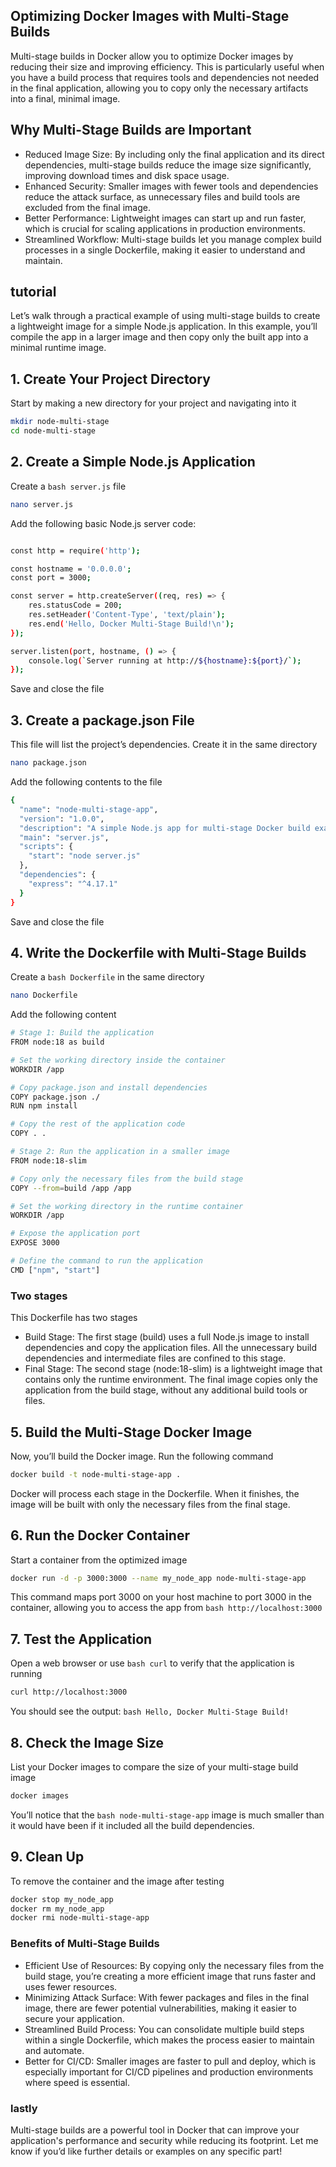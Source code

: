 ## Optimizing Docker Images with Multi-Stage Builds

Multi-stage builds in Docker allow you to optimize Docker images by reducing their size and improving efficiency. This is particularly useful when you have a build process that requires tools and dependencies not needed in the final application, allowing you to copy only the necessary artifacts into a final, minimal image.

## Why Multi-Stage Builds are Important
- Reduced Image Size: By including only the final application and its direct dependencies, multi-stage builds reduce the image size significantly, improving download times and disk space usage.
- Enhanced Security: Smaller images with fewer tools and dependencies reduce the attack surface, as unnecessary files and build tools are excluded from the final image.
- Better Performance: Lightweight images can start up and run faster, which is crucial for scaling applications in production environments.
- Streamlined Workflow: Multi-stage builds let you manage complex build processes in a single Dockerfile, making it easier to understand and maintain.



## tutorial
Let’s walk through a practical example of using multi-stage builds to create a lightweight image for a simple Node.js application. In this example, you’ll compile the app in a larger image and then copy only the built app into a minimal runtime image.


## 1. Create Your Project Directory

Start by making a new directory for your project and navigating into it
```bash
mkdir node-multi-stage
cd node-multi-stage
```

## 2. Create a Simple Node.js Application

Create a ```bash server.js``` file
```bash 
nano server.js
```
Add the following basic Node.js server code:
```bash 

const http = require('http');

const hostname = '0.0.0.0';
const port = 3000;

const server = http.createServer((req, res) => {
    res.statusCode = 200;
    res.setHeader('Content-Type', 'text/plain');
    res.end('Hello, Docker Multi-Stage Build!\n');
});

server.listen(port, hostname, () => {
    console.log(`Server running at http://${hostname}:${port}/`);
});
```
Save and close the file


## 3. Create a package.json File
This file will list the project’s dependencies. Create it in the same directory

```bash 
nano package.json
```

Add the following contents to the file
```bash
{
  "name": "node-multi-stage-app",
  "version": "1.0.0",
  "description": "A simple Node.js app for multi-stage Docker build example",
  "main": "server.js",
  "scripts": {
    "start": "node server.js"
  },
  "dependencies": {
    "express": "^4.17.1"
  }
}
```
Save and close the file


## 4. Write the Dockerfile with Multi-Stage Builds
Create a ```bash Dockerfile``` in the same directory
```bash 
nano Dockerfile
```

Add the following content
```bash 
# Stage 1: Build the application
FROM node:18 as build

# Set the working directory inside the container
WORKDIR /app

# Copy package.json and install dependencies
COPY package.json ./
RUN npm install

# Copy the rest of the application code
COPY . .

# Stage 2: Run the application in a smaller image
FROM node:18-slim

# Copy only the necessary files from the build stage
COPY --from=build /app /app

# Set the working directory in the runtime container
WORKDIR /app

# Expose the application port
EXPOSE 3000

# Define the command to run the application
CMD ["npm", "start"]

```

### Two stages
This Dockerfile has two stages
- Build Stage: The first stage (build) uses a full Node.js image to install dependencies and copy the application files. All the unnecessary build dependencies and intermediate files are confined to this stage.
- Final Stage: The second stage (node:18-slim) is a lightweight image that contains only the runtime environment. The final image copies only the application from the build stage, without any additional build tools or files.



## 5. Build the Multi-Stage Docker Image

Now, you’ll build the Docker image. Run the following command
```bash 
docker build -t node-multi-stage-app .
```
Docker will process each stage in the Dockerfile. When it finishes, the image will be built with only the necessary files from the final stage.


## 6. Run the Docker Container

Start a container from the optimized image
```bash 
docker run -d -p 3000:3000 --name my_node_app node-multi-stage-app
```
This command maps port 3000 on your host machine to port 3000 in the container, allowing you to access the app from ```bash http://localhost:3000```


## 7. Test the Application

Open a web browser or use ```bash curl``` to verify that the application is running
```bash 
curl http://localhost:3000
```
You should see the output: ```bash Hello, Docker Multi-Stage Build!```


## 8. Check the Image Size

List your Docker images to compare the size of your multi-stage build image
```bash 
docker images
```
You’ll notice that the ```bash node-multi-stage-app``` image is much smaller than it would have been if it included all the build dependencies.


## 9. Clean Up

To remove the container and the image after testing
```bash 
docker stop my_node_app
docker rm my_node_app
docker rmi node-multi-stage-app
```



### Benefits of Multi-Stage Builds
- Efficient Use of Resources: By copying only the necessary files from the build stage, you’re creating a more efficient image that runs faster and uses fewer resources.
- Minimizing Attack Surface: With fewer packages and files in the final image, there are fewer potential vulnerabilities, making it easier to secure your application.
- Streamlined Build Process: You can consolidate multiple build steps within a single Dockerfile, which makes the process easier to maintain and automate.
- Better for CI/CD: Smaller images are faster to pull and deploy, which is especially important for CI/CD pipelines and production environments where speed is essential.

### lastly
Multi-stage builds are a powerful tool in Docker that can improve your application's performance and security while reducing its footprint. Let me know if you’d like further details or examples on any specific part!